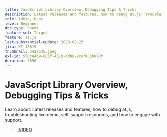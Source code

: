 ```yaml
---
title: JavaScript Library Overview, Debugging Tips & Tricks
description: Latest releases and features, how to debug at.js, troubleshooting live demo, self-support resources, and how to engage with support.
role: Admin, User
level: Beginner
doc-type: Event
feature-set: Target
feature: at.js
last-substantial-update: 2023-08-25
jira: KT-13819
thumbnail: 3422535.jpeg
exl-id: 558ce4b9-686f-4519-bd88-2ca7883b670f
duration: 3650
---
```

# JavaScript Library Overview, Debugging Tips & Tricks

Learn about: Latest releases and features, how to debug at.js, troubleshooting live demo, self-support resources, and how to engage with support.

>[!VIDEO](https://video.tv.adobe.com/v/3422535/?learn=on)
